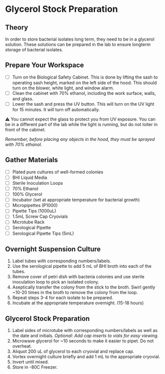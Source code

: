 # Glycerol Stock Preparation

## Theory
In order to store bacterial isolates long term, they need to be in a glycerol solution. These solutions can be prepared in the lab to ensure longterm storage of bacterial isolates. 

## Prepare Your Workspace

- [ ] Turn on the Biological Safety Cabinet. This is done by lifting the sash to operating sash height, marked on the left side of the hood. This should turn on the blower, white light, and window alarm. 
- [ ] Clean the cabinet with 70% ethanol, including the work surface, walls, and glass.
- [ ] Lower the sash and press the UV button. This will turn on the UV light for 15 minutes. It will turn off automatically. 

⚠️ You cannot expect the glass to protect you from UV exposure. You can be in a different part of the lab while the light is running, but do not loiter in front of the cabinet.

*Remember, before placing any objects in the hood, they must be sprayed with 70% ethanol.*

## Gather Materials 

- [ ] Plated pure cultures of well-formed colonies
- [ ] BHI Liquid Media
- [ ] Sterile Inoculation Loops
- [ ] 70% Ethanol
- [ ] 100% Glycerol
- [ ] Incubator (set at appropriate temperature for bacterial growth)
- [ ] Micropipettes (P1000)
- [ ] Pipette Tips (1000uL)
- [ ] 1.5mL Screw Cap Cryovials
- [ ] Microtube Rack
- [ ] Serological Pipette
- [ ] Serological Pipette Tips (5mL)

## Overnight Suspension Culture

1.	Label tubes with corresponding numbers/labels.
2.	Use the serological pipette to add 5 mL of BHI broth into each of the tubes.
3.	Remove cover of petri dish with bacteria colonies and use sterile inoculation loop to pick an isolated colony. 
4.	Aseptically transfer the colony from the stick to the broth. Swirl gently ~10-20 times in the broth to remove the colony from the loop.
5.	Repeat steps 3-4 for each isolate to be prepared. 
6.	Incubate at the appropriate temperature overnight. (15-18 hours)

## Glycerol Stock Preparation

1.	Label sides of microtube with corresponding numbers/labels as well as the date and initials. *Optional: Add cap inserts to vials for easy viewing.*
2.	Microwave glycerol for ~10 seconds to make it easier to pipet. Do not overheat.
3.	Aliquot 200 uL of glycerol to each cryovial and replace cap.
4.	Vortex overnight culture briefly and add 1 mL to the appropriate cryovial.
5.	Invert until mixed. 
6.	Store in -80C Freezer.

